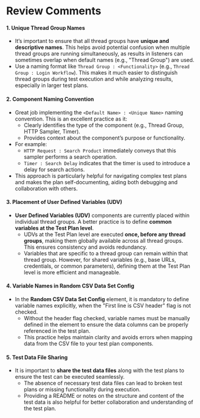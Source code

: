
# Review Comments


#### 1. Unique Thread Group Names
- It’s important to ensure that all thread groups have **unique and descriptive names**. This helps avoid potential confusion when multiple thread groups are running simultaneously, as results in listeners can sometimes overlap when default names (e.g., "Thread Group") are used.
- Use a naming format like `Thread Group : <Functionality>` (e.g., `Thread Group : Login Workflow`). This makes it much easier to distinguish thread groups during test execution and while analyzing results, especially in larger test plans.

#### 2. Component Naming Convention
- Great job implementing the `<Default Name> : <Unique Name>` naming convention. This is an excellent practice as it:
    - Clearly identifies the type of the component (e.g., Thread Group, HTTP Sampler, Timer).
    - Provides context about the component’s purpose or functionality.
- For example:
    - `HTTP Request : Search Product` immediately conveys that this sampler performs a search operation.
    - `Timer : Search Delay` indicates that the timer is used to introduce a delay for search actions.
- This approach is particularly helpful for navigating complex test plans and makes the plan self-documenting, aiding both debugging and collaboration with others.

#### 3. Placement of User Defined Variables (UDV)
- **User Defined Variables (UDV)** components are currently placed within individual thread groups. A better practice is to define **common variables at the Test Plan level**.
    - UDVs at the Test Plan level are executed **once, before any thread groups**, making them globally available across all thread groups. This ensures consistency and avoids redundancy.
    - Variables that are specific to a thread group can remain within that thread group. However, for shared variables (e.g., base URLs, credentials, or common parameters), defining them at the Test Plan level is more efficient and manageable.

#### 4. Variable Names in Random CSV Data Set Config
- In the **Random CSV Data Set Config** element, it is mandatory to define variable names explicitly,  when the "First line is CSV header" flag is not checked.
  - Without the header flag checked, variable names must be manually defined in the element to ensure the data columns can be properly referenced in the test plan.
  - This practice helps maintain clarity and avoids errors when mapping data from the CSV file to your test plan components.

#### 5. Test Data File Sharing
- It is important to **share the test data files** along with the test plans to ensure the test can be executed seamlessly.
  - The absence of necessary test data files can lead to broken test plans or missing functionality during execution.
  - Providing a README or notes on the structure and content of the test data is also helpful for better collaboration and understanding of the test plan.